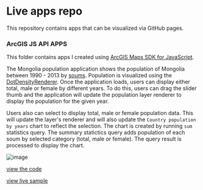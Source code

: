 # Live apps repo

This repository contains apps that can be visualized via GitHub pages.

### ArcGIS JS API APPS

This folder contains apps I created using [ ArcGIS Maps SDK for JavaScript](https://developers.arcgis.com/javascript/latest/).

The Mongolia population application shows the population of Mongolia between 1990 - 2013 by [soums](https://en.wikipedia.org/wiki/Districts_of_Mongolia). Population is visualized using the [DotDensityRenderer](https://developers.arcgis.com/javascript/latest/api-reference/esri-renderers-DotDensityRenderer.html). Once the application loads, users can display either total, male or female by different years. To do this, users can drag the slider thumb and the application will update the population layer renderer to display the population for the given year.

Users also can select to display total, male or female population data. This will update the layer's renderer and will also update the `Country population by years` chart to reflect the selection. The chart is created by running `sum` statistics query. The summary statictics query adds population of each soum by selected category (total, male or female). The query result is processed to display the chart.

![image](https://user-images.githubusercontent.com/106698838/213625666-243c4413-bbd8-44a8-bc01-61a7d17902e9.png)

[view the code](https://github.com/Anujin-Byambajav/live-apps/tree/main/arcgis-js-api-apps)

[view live sample](https://anujin-byambajav.github.io/live-apps/arcgis-js-api-apps/mongolia-population/index.html)
